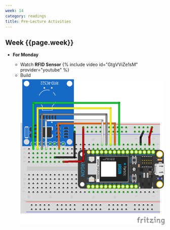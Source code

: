 ```yaml
---
week: 14
category: readings
title: Pre-Lecture Activities
---
```


## Week {{page.week}}

* **For Monday**

  * Watch **RFID Sensor**
    {% include video id="GtgVViZe1sM" provider="youtube" %}

  - Build
    ![](week13.assets/rfid_bb.png) 

